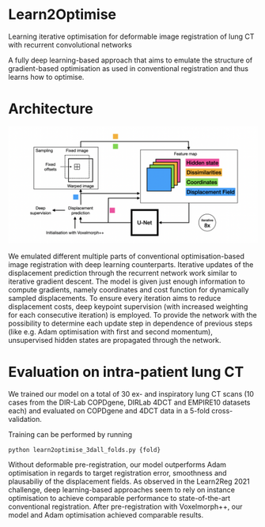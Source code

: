 # Learn2Optimise
Learning iterative optimisation for deformable image registration of lung CT with recurrent convolutional networks

A fully deep learning-based approach that aims to emulate the structure of gradient-based optimisation as used in conventional registration and thus learns how to optimise. 


# Architecture

![architecture](./l2o_architecture.png)

We emulated different multiple parts of conventional optimisation-based image registration with deep learning counterparts. Iterative updates of the displacement prediction through the recurrent network work similar to iterative gradient descent. The model is given just enough information to compute gradients, namely coordinates and cost function for dynamically sampled displacements. To ensure every iteration aims to reduce displacement costs, deep keypoint supervision (with increased weighting for each consecutive iteration) is employed. To provide the network with the possibility to determine each update step in dependence of previous steps (like e.g. Adam optimisation with first and second momentum), unsupervised hidden states are propagated through the network.

# Evaluation on intra-patient lung CT
We trained our model on a total of 30 ex- and inspiratory lung CT scans (10 cases from the DIR-Lab COPDgene, DIRLab 4DCT and EMPIRE10 datasets each) and evaluated on COPDgene and 4DCT data in a 5-fold cross-validation.

Training can be performed by running
```
python learn2optimise_3dall_folds.py {fold}
```

Without deformable pre-registration, our model outperforms Adam optimisation in regards to target registration error, smoothness and plausabiliy of the displacement fields. As observed in the Learn2Reg 2021 challenge, deep learning-based approaches seem to rely on instance optimisation to achieve comparable performance to state-of-the-art conventional registration. After pre-registration with Voxelmorph++, our model and Adam optimisation achieved comparable results.

